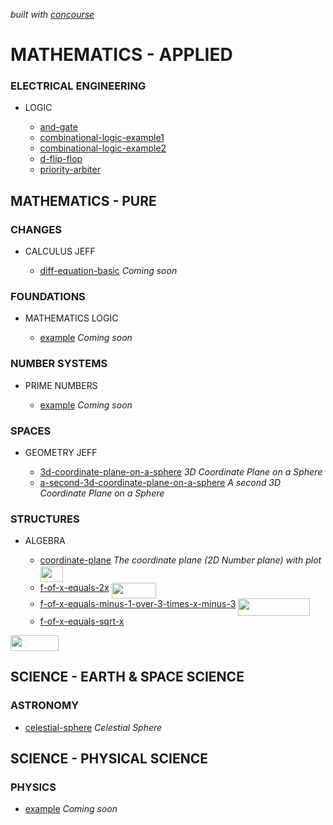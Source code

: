   _built with
  [concourse](https://github.com/JeffDeCola/my-latex-graphs/blob/master/ci-README.md)_

# MATHEMATICS - APPLIED

### ELECTRICAL ENGINEERING

* LOGIC

  * [and-gate](https://github.com/JeffDeCola/my-latex-graphs/tree/master/mathematics/applied/electrical-engineering/logic/and-gate)
  * [combinational-logic-example1](https://github.com/JeffDeCola/my-latex-graphs/tree/master/mathematics/applied/electrical-engineering/logic/combinational-logic-example1)
  * [combinational-logic-example2](https://github.com/JeffDeCola/my-latex-graphs/tree/master/mathematics/applied/electrical-engineering/logic/combinational-logic-example2)
  * [d-flip-flop](https://github.com/JeffDeCola/my-latex-graphs/tree/master/mathematics/applied/electrical-engineering/logic/d-flip-flop)
  * [priority-arbiter](https://github.com/JeffDeCola/my-latex-graphs/tree/master/mathematics/applied/electrical-engineering/logic/priority-arbiter)

## MATHEMATICS - PURE

### CHANGES

* CALCULUS JEFF

  * [diff-equation-basic](https://github.com/JeffDeCola/my-latex-graphs/tree/master/mathematics/pure/changes/calculus/diff-equation-basic)
    _Coming soon_

### FOUNDATIONS

* MATHEMATICS LOGIC

  * [example](https://github.com/JeffDeCola/my-latex-graphs/tree/master/mathematics/pure/foundations/mathematics-logic/example)
    _Coming soon_

### NUMBER SYSTEMS

* PRIME NUMBERS

  * [example](https://github.com/JeffDeCola/my-latex-graphs/tree/master/mathematics/pure/number-systems/prime-numbers/example)
    _Coming soon_

### SPACES

* GEOMETRY JEFF

  * [3d-coordinate-plane-on-a-sphere](https://github.com/JeffDeCola/my-latex-graphs/tree/master/mathematics/pure/spaces/geometry/3d-coordinate-plane-on-a-sphere)
    _3D Coordinate Plane on a Sphere_
  * [a-second-3d-coordinate-plane-on-a-sphere](https://github.com/JeffDeCola/my-latex-graphs/tree/master/mathematics/pure/spaces/geometry/a-second-3d-coordinate-plane-on-a-sphere)
    _A second 3D Coordinate Plane on a Sphere_

### STRUCTURES

* ALGEBRA

  * [coordinate-plane](https://github.com/JeffDeCola/my-latex-graphs/tree/master/mathematics/pure/structures/algebra/coordinate-plane) _The coordinate plane (2D Number plane) with plot_ <img src="https://raw.githubusercontent.com/JeffDeCola/my-latex-graphs/master/svgs/c2b3cecb67a773c47721114a4b95184e.svg?invert_in_darkmode" align=middle width=36.52973609999999pt height=24.65753399999998pt/>
  * [f-of-x-equals-2x](https://github.com/JeffDeCola/my-latex-graphs/tree/master/mathematics/pure/structures/algebra/f-of-x-equals-2x) <img src="https://raw.githubusercontent.com/JeffDeCola/my-latex-graphs/master/svgs/1c9d6807786d5d3d1c49ccb5c3b6556f.svg?invert_in_darkmode" align=middle width=71.52966314999999pt height=24.65753399999998pt/>
  * [f-of-x-equals-minus-1-over-3-times-x-minus-3](https://github.com/JeffDeCola/my-latex-graphs/tree/master/mathematics/pure/structures/algebra/f-of-x-equals-minus-1-over-3-times-x-minus-3) <img src="https://raw.githubusercontent.com/JeffDeCola/my-latex-graphs/master/svgs/03245464a2f5dfd20e1017d0c6a2d9f2.svg?invert_in_darkmode" align=middle width=114.90402495pt height=27.77565449999998pt/>
  * [f-of-x-equals-sqrt-x](https://github.com/JeffDeCola/my-latex-graphs/tree/master/mathematics/pure/structures/algebra/f-of-x-equals-sqrt-x)

<img src="https://raw.githubusercontent.com/JeffDeCola/my-latex-graphs/master/svgs/ac95dfbba07837bc60d1bd101cd4a439.svg?invert_in_darkmode" align=middle width=77.00912505pt height=24.995338500000003pt/>

## SCIENCE - EARTH & SPACE SCIENCE

### ASTRONOMY

* [celestial-sphere](https://github.com/JeffDeCola/my-latex-graphs/tree/master/science/earth-and-space-science/astronomy/celestial-sphere)
  _Celestial Sphere_

## SCIENCE - PHYSICAL SCIENCE

### PHYSICS

* [example](https://github.com/JeffDeCola/my-latex-graphs/tree/master/science/physical-science/physics)
  _Coming soon_
